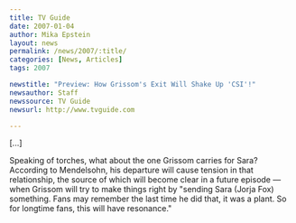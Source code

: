 ```yaml
---
title: TV Guide 
date: 2007-01-04
author: Mika Epstein
layout: news
permalink: /news/2007/:title/
categories: [News, Articles]
tags: 2007

newstitle: "Preview: How Grissom's Exit Will Shake Up 'CSI'!"
newsauthor: Staff
newssource: TV Guide 
newsurl: http://www.tvguide.com

---
```


[...]

Speaking of torches, what about the one Grissom carries for Sara? According to Mendelsohn, his departure will cause tension in that relationship, the source of which will become clear in a future episode &#8212; when Grissom will try to make things right by "sending Sara (Jorja Fox) something. Fans may remember the last time he did that, it was a plant. So for longtime fans, this will have resonance."
